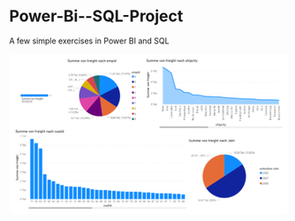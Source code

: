 # Power-Bi--SQL-Project
A few simple exercises in Power BI and SQL


![Power BI Dashboard](powerbi_dashboard.png)
